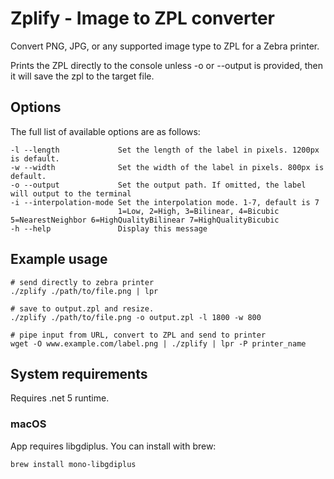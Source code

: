 # Zplify - Image to ZPL converter

Convert PNG, JPG, or any supported image type to ZPL for a Zebra printer.

Prints the ZPL directly to the console unless -o or --output is provided, then it will save the zpl to the
target file.

## Options

The full list of available options are as follows:

```shell
-l --length             Set the length of the label in pixels. 1200px is default.  
-w --width              Set the width of the label in pixels. 800px is default.  
-o --output             Set the output path. If omitted, the label will output to the terminal 
-i --interpolation-mode Set the interpolation mode. 1-7, default is 7
                        1=Low, 2=High, 3=Bilinear, 4=Bicubic 5=NearestNeighbor 6=HighQualityBilinear 7=HighQualityBicubic
-h --help               Display this message  
```

## Example usage

```shell
# send directly to zebra printer
./zplify ./path/to/file.png | lpr
```

```shell
# save to output.zpl and resize.
./zplify ./path/to/file.png -o output.zpl -l 1800 -w 800
```

```shell
# pipe input from URL, convert to ZPL and send to printer
wget -O www.example.com/label.png | ./zplify | lpr -P printer_name
```

## System requirements

Requires .net 5 runtime.

### macOS
App requires libgdiplus. You can install with brew:
```shell
brew install mono-libgdiplus
```
